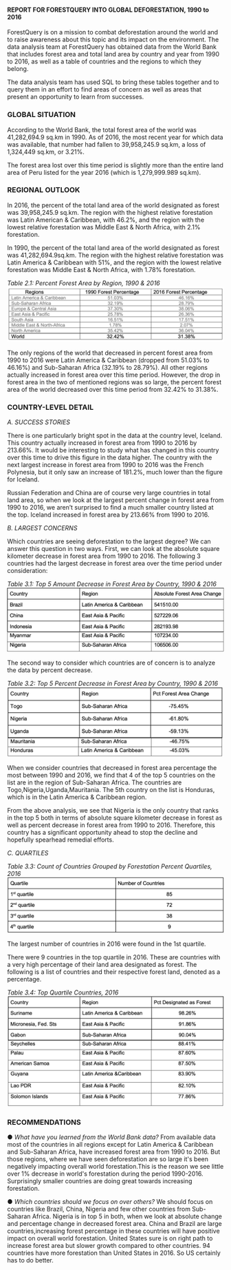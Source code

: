#### REPORT FOR FORESTQUERY INTO GLOBAL DEFORESTATION, 1990 to 2016
ForestQuery is on a mission to combat deforestation around the world and to raise awareness about this topic and its impact on the environment. The data analysis team at ForestQuery has obtained data from the World Bank that includes forest area and total land area by country and year from 1990 to 2016, as well as a table of countries and the regions to which they belong.

The data analysis team has used SQL to bring these tables together and to query them in an effort to find areas of concern as well as areas that present an opportunity to learn from successes.

### GLOBAL SITUATION
According to the World Bank, the total forest area of the world was 41,282,694.9 sq.km in 1990. As of 2016, the most recent year for which data was available, that number had fallen to 39,958,245.9 sq.km, a loss of 1,324,449 sq.km, or 3.21%.

The forest area lost over this time period is slightly more than the entire land area of Peru listed for the year 2016 (which is 1,279,999.989 sq.km).

### REGIONAL OUTLOOK
In 2016, the percent of the total land area of the world designated as forest was 39,958,245.9 sq.km. The region with the highest relative forestation was
Latin American & Caribbean, with 46.2%, and the region with the lowest relative forestation was Middle East & North Africa, with 2.1% forestation.

In 1990, the percent of the total land area of the world designated as forest was 41,282,694.9sq.km. The region with the highest relative forestation was
Latin America & Caribbean with 51%, and the region with the lowest relative forestation was Middle East & North Africa, with 1.78% forestation.

_Table 2.1: Percent Forest Area by Region, 1990 & 2016_
![Regional Table](https://github.com/GangaVantagodi/Deforestation-Project/blob/main/Regional%20Table.png)

The only regions of the world that decreased in percent forest area from 1990 to 2016 were Latin America & Caribbean (dropped from 51.03% to 46.16%) and Sub-Saharan Africa (32.19% to 28.79%). All other regions actually increased in forest area over this time period. However, the drop in forest area in the two of mentioned regions was so large, the percent forest area of the world decreased over this time period from 32.42% to 31.38%.

### COUNTRY-LEVEL DETAIL
_A. SUCCESS STORIES_

There is one particularly bright spot in the data at the country level, Iceland. This country actually increased in forest area from 1990 to 2016 by 213.66%. It would be interesting to study what has changed in this country over this time to drive this figure in the data higher. The country with the next largest increase in forest area from 1990 to 2016 was the French Polynesia, but it only saw an increase of 181.2%, much lower than the figure for Iceland.

Russian Federation and China are of course very large countries in total land area, so when we look at the largest percent change in forest area from 1990 to 2016, we aren’t surprised to find a much smaller country listed at the top. Iceland increased in forest area by 213.66% from 1990 to 2016.

_B. LARGEST CONCERNS_

Which countries are seeing deforestation to the largest degree? We can answer this question in two ways. First, we can look at the absolute square kilometer decrease in forest area from 1990 to 2016. The following 3 countries had the largest decrease in forest area over the time period under consideration:

_Table 3.1: Top 5 Amount Decrease in Forest Area by Country, 1990 & 2016_
![Country-Abs](https://github.com/GangaVantagodi/Deforestation-Project/blob/main/Countries-Abs.png)

The second way to consider which countries are of concern is to analyze the data by percent decrease.

_Table 3.2: Top 5 Percent Decrease in Forest Area by Country, 1990 & 2016_
![Country-Pct](https://github.com/GangaVantagodi/Deforestation-Project/blob/main/Countries-pct.png)

When we consider countries that decreased in forest area percentage the most between 1990 and 2016, we find that 4 of the top 5 countries on the list are in the region of Sub-Saharan Africa. The countries are Togo,Nigeria,Uganda,Mauritania. The 5th country on the list is Honduras, which is in the Latin America & Caribbean region.

From the above analysis, we see that Nigeria is the only country that ranks in the top 5 both in terms of absolute square kilometer decrease in forest as well as percent decrease in forest area from 1990 to 2016. Therefore, this country has a significant opportunity ahead to stop the decline and hopefully spearhead remedial efforts.

_C. QUARTILES_

_Table 3.3: Count of Countries Grouped by Forestation Percent Quartiles, 2016_
![Quartile](https://github.com/GangaVantagodi/Deforestation-Project/blob/main/Quartiles.png)

The largest number of countries in 2016 were found in the 1st quartile.

There were 9 countries in the top quartile in 2016. These are countries with a very high percentage of their land area designated as forest. The following is a list of countries and their respective forest land, denoted as a percentage.

_Table 3.4: Top Quartile Countries, 2016_
![Top Quartile](https://github.com/GangaVantagodi/Deforestation-Project/blob/main/Top-Quartile.png)

### RECOMMENDATIONS
● _What have you learned from the World Bank data?_
From available data most of the countries in all regions except for Latin America & Caribbean and Sub-Saharan Africa, have increased forest area from 
1990 to 2016. But those regions, where we have seen deforestation are so large it's been negatively impacting  overall world forestation.This is the reason we see little over 1% decrease in world's forestation during the period 1990-2016. Surprisingly smaller countries are doing great towards increasing forestation.

● _Which countries should we focus on over others?_
We should focus on countries like Brazil, China, Nigeria and few other countries from Sub-Saharan Africa. Nigeria is in top 5 in both, when we look at absolute change and percentage change in decreased forest area. China and Brazil are large countries,increasing forest percentage in these countries will 
have positive impact on overall world forestation.
United States sure is on right path to increase forest area but slower growth compared to other countries. 94 countries have more forestation than United States in 2016. So US certainly has to do better.




